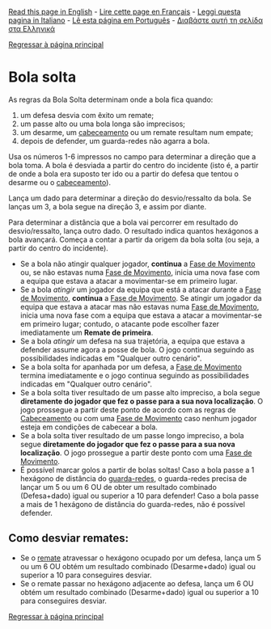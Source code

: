 [Read this page in English](https://counterattackgame.github.io/wiki/loose_ball) - [Lire cette page en Français](https://counterattackgame.github.io/wiki/fr/loose_ball) - [Leggi questa pagina in Italiano](https://counterattackgame.github.io/wiki/it/loose_ball) - [Lê esta página em Português](https://counterattackgame.github.io/wiki/pt/loose_ball) - [Διαβάστε αυτή τη σελίδα στα Ελληνικά](https://counterattackgame.github.io/wiki/gr/loose_ball)

[Regressar à página principal](https://counterattackgame.github.io/wiki/pt/index)

# Bola solta

As regras da Bola Solta determinam onde a bola fica quando: 

1. um defesa desvia com êxito um remate; 
2. um passe alto ou uma bola longa são imprecisos; 
3. um desarme, um [cabeceamento](https://counterattackgame.github.io/wiki/pt/heading) ou um remate resultam num empate; 
4. depois de defender, um guarda-redes não agarra a bola. 

Usa os números 1-6 impressos no campo para determinar a direção que a bola toma. A bola é desviada a partir do centro do incidente (isto é, a partir de onde a bola era suposto ter ido ou a partir do defesa que tentou o desarme ou o [cabeceamento](https://counterattackgame.github.io/wiki/pt/heading)).

Lança um dado para determinar a direção do desvio/ressalto da bola. Se lanças um 3, a bola segue na direção 3, e assim por diante.

Para determinar a distância que a bola vai percorrer em resultado do desvio/ressalto, lança outro dado. O resultado indica quantos hexágonos a bola avançará. Começa a contar a partir da origem da bola solta (ou seja, a partir do centro do incidente). 

- Se a bola não atingir qualquer jogador, **continua** a [Fase de Movimento](https://counterattackgame.github.io/wiki/pt/movement_phase) ou, se não estavas numa [Fase de Movimento](https://counterattackgame.github.io/wiki/movement_phase), inicia uma nova fase com a equipa que estava a atacar a movimentar-se em primeiro lugar.
- Se a bola _atingir_ um jogador da equipa que está a atacar durante a [Fase de Movimento](https://counterattackgame.github.io/wiki/pt/movement_phase), **continua** a [Fase de Movimento](https://counterattackgame.github.io/wiki/pt/movement_phase). Se atingir um jogador da equipa que estava a atacar mas não estavas numa [Fase de Movimento](https://counterattackgame.github.io/wiki/pt/movement_phase), inicia uma nova fase com a equipa que estava a atacar a movimentar-se em primeiro lugar; contudo, o atacante pode escolher fazer imediatamente um **Remate de primeira**.
- Se a bola _atingir_ um defesa na sua trajetória, a equipa que estava a defender assume agora a posse de bola. O jogo continua seguindo as possibilidades indicadas em "Qualquer outro cenário".
- Se a bola solta for apanhada por um defesa, a [Fase de Movimento](https://counterattackgame.github.io/wiki/pt/movement_phase) termina imediatamente e o jogo continua seguindo as possibilidades indicadas em "Qualquer outro cenário".
- Se a bola solta tiver resultado de um passe alto impreciso, a bola segue **diretamente do jogador que fez o passe para a sua nova localização**. O jogo prossegue a partir deste ponto de acordo com as regras de [Cabeceamento](https://counterattackgame.github.io/wiki/pt/heading) ou com uma [Fase de Movimento](https://counterattackgame.github.io/wiki/pt/movement_phase) caso nenhum jogador esteja em condições de cabecear a bola.
- Se a bola solta tiver resultado de um passe longo impreciso, a bola segue **diretamente do jogador que fez o passe para a sua nova localização**. O jogo prossegue a partir deste ponto com uma [Fase de Movimento](https://counterattackgame.github.io/wiki/pt/movement_phase).
- É possível marcar golos a partir de bolas soltas! Caso a bola passe a 1 hexágono de distância do [guarda-redes](https://counterattackgame.github.io/wiki/pt/goalkeeper), o guarda-redes precisa de lançar um 5 ou um 6 OU de obter um resultado combinado (Defesa+dado) igual ou superior a 10 para defender! Caso a bola passe a mais de 1 hexágono de distância do guarda-redes, não é possível defender. 

## Como desviar remates:
- Se o [remate](https://counterattackgame.github.io/wiki/pt/shooting) atravessar o hexágono ocupado por um defesa, lança um 5 ou um 6 OU obtém um resultado combinado (Desarme+dado) igual ou superior a 10 para conseguires desviar.
- Se o remate passar no hexágono adjacente ao defesa, lança um 6 OU obtém um resultado combinado (Desarme+dado) igual ou superior a 10 para conseguires desviar.

[Regressar à página principal](https://counterattackgame.github.io/wiki/pt/index)
